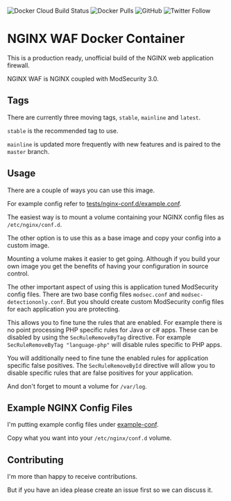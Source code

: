 ![Docker Cloud Build Status](https://img.shields.io/docker/cloud/build/coderpatros/nginx-waf)
![Docker Pulls](https://img.shields.io/docker/pulls/coderpatros/nginx-waf.svg)
![GitHub](https://img.shields.io/github/license/patros/docker-nginx-waf)
![Twitter Follow](https://img.shields.io/twitter/follow/coderpatros?style=social)

# NGINX WAF Docker Container

This is a production ready, unofficial build of the NGINX web application firewall.

NGINX WAF is NGINX coupled with ModSecurity 3.0.

## Tags

There are currently three moving tags, `stable`, `mainline` and `latest`.

`stable` is the recommended tag to use.

`mainline` is updated more frequently with new features and is paired to the `master` branch.

## Usage

There are a couple of ways you can use this image.

For example config refer to [tests/nginx-conf.d/example.conf](tests/nginx-conf.d/example.conf).

The easiest way is to mount a volume containing your NGINX config files as
`/etc/nginx/conf.d`.

The other option is to use this as a base image and copy your config into a
custom image.

Mounting a volume makes it easier to get going. Although if you build your own
image you get the benefits of having your configuration in source control.

The other important aspect of using this is application tuned ModSecurity
config files. There are two base config files `modsec.conf` and
`modsec-detectiononly.conf`. But you should create custom ModSecurity config
files for each application you are protecting.

This allows you to fine tune the rules that are enabled. For example there is no
point processing PHP specific rules for Java or c# apps. These can be disabled
by using the `SecRuleRemoveByTag` directive. For example
`SecRuleRemoveByTag "language-php"` will disable rules specific to PHP apps.

You will additionally need to fine tune the enabled rules for application
specific false positives. The `SecRuleRemoveById` directive will allow you to
disable specific rules that are false positives for your application.

And don't forget to mount a volume for `/var/log`.

## Example NGINX Config Files

I'm putting example config files under [example-conf](example-conf).

Copy what you want into your `/etc/nginx/conf.d` volume.

## Contributing

I'm more than happy to receive contributions.

But if you have an idea please create an issue first so we can discuss it.
